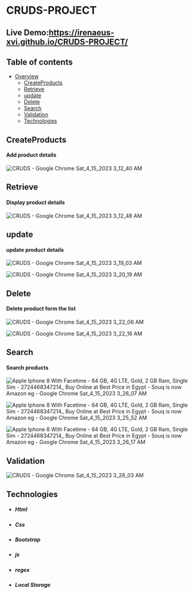 # CRUDS-PROJECT

## **Live Demo:https://irenaeus-xvi.github.io/CRUDS-PROJECT/**

## Table of contents

-   [Overview](#overview)
    -   [CreateProducts](#CreateProducts)
    -   [Retrieve](#Retrieve)
    -   [update](#update)
    -   [Delete](#Delete)
    -   [Search](#Search)
    -   [Validation](#Validation)
    -   [Technologies](#Technologies)
    
    
    
## CreateProducts

#### Add product details


![CRUDS - Google Chrome Sat_4_15_2023 3_12_40 AM](https://user-images.githubusercontent.com/87098443/232176006-b0011452-9820-4183-8207-b036b0f3dc0d.png)


## Retrieve

#### Display product details

![CRUDS - Google Chrome Sat_4_15_2023 3_12_48 AM](https://user-images.githubusercontent.com/87098443/232176047-d422395b-2111-49ba-a370-0bc184916f11.png)


## update

#### update product details

![CRUDS - Google Chrome Sat_4_15_2023 3_19_03 AM](https://user-images.githubusercontent.com/87098443/232176329-cd3be6d0-50e1-44aa-877b-271769e54c35.png)

![CRUDS - Google Chrome Sat_4_15_2023 3_20_19 AM](https://user-images.githubusercontent.com/87098443/232176334-a6ca1fdd-c8cb-4d3c-a0c7-d356d0329917.png)


## Delete

#### Delete product form the list
![CRUDS - Google Chrome Sat_4_15_2023 3_22_06 AM](https://user-images.githubusercontent.com/87098443/232176398-fa7d8883-6ef5-434c-962d-6f4bc58f614a.png)

![CRUDS - Google Chrome Sat_4_15_2023 3_22_16 AM](https://user-images.githubusercontent.com/87098443/232176400-432c5ca9-5b15-4059-88c7-39f2c5d467bd.png)


## Search

#### Search products

![Apple Iphone 8 With Facetime - 64 GB, 4G LTE, Gold, 2 GB Ram, Single Sim - 2724468347214_ Buy Online at Best Price in Egypt - Souq is now Amazon eg - Google Chrome Sat_4_15_2023 3_26_07 AM](https://user-images.githubusercontent.com/87098443/232176575-c5269fa7-20fe-4007-9674-bdba50d404bd.png)



![Apple Iphone 8 With Facetime - 64 GB, 4G LTE, Gold, 2 GB Ram, Single Sim - 2724468347214_ Buy Online at Best Price in Egypt - Souq is now Amazon eg - Google Chrome Sat_4_15_2023 3_25_52 AM](https://user-images.githubusercontent.com/87098443/232176577-23ad35db-e455-4cc3-a833-daa2b3b694a4.png)


![Apple Iphone 8 With Facetime - 64 GB, 4G LTE, Gold, 2 GB Ram, Single Sim - 2724468347214_ Buy Online at Best Price in Egypt - Souq is now Amazon eg - Google Chrome Sat_4_15_2023 3_26_17 AM](https://user-images.githubusercontent.com/87098443/232176585-b9ede48f-f39f-4a4d-a307-3e906b001626.png)



## Validation

![CRUDS - Google Chrome Sat_4_15_2023 3_28_03 AM](https://user-images.githubusercontent.com/87098443/232176633-0acda32c-9ff4-4a99-a3be-bdff55acaefa.png)


## Technologies
 
* ##### Html
* ##### Css
* ##### Bootstrap
* ##### js
* ##### regex
* ##### Local Storage
